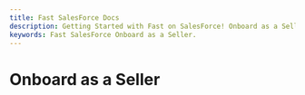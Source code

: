 ```yaml
---
title: Fast SalesForce Docs
description: Getting Started with Fast on SalesForce! Onboard as a Seller.
keywords: Fast SalesForce Onboard as a Seller.
---
```


# Onboard as a Seller
